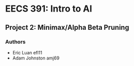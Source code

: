 # EECS 391: Intro to AI 
## Project 2: Minimax/Alpha Beta Pruning 
### Authors 
* Eric Luan     efl11
* Adam Johnston amj69
